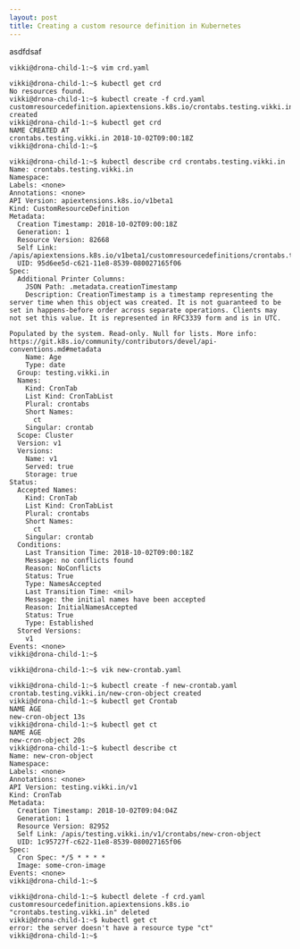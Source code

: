 ```yaml
---
layout: post
title: Creating a custom resource definition in Kubernetes
---
```


asdfdsaf

<!--kg-card-begin: code-->

    vikki@drona-child-1:~$ vim crd.yaml

<!--kg-card-end: code--><!--kg-card-begin: code-->

    vikki@drona-child-1:~$ kubectl get crd
    No resources found.
    vikki@drona-child-1:~$ kubectl create -f crd.yaml 
    customresourcedefinition.apiextensions.k8s.io/crontabs.testing.vikki.in created
    vikki@drona-child-1:~$ kubectl get crd
    NAME CREATED AT
    crontabs.testing.vikki.in 2018-10-02T09:00:18Z
    vikki@drona-child-1:~$ 

<!--kg-card-end: code--><!--kg-card-begin: code-->

    vikki@drona-child-1:~$ kubectl describe crd crontabs.testing.vikki.in 
    Name: crontabs.testing.vikki.in
    Namespace:    
    Labels: <none>
    Annotations: <none>
    API Version: apiextensions.k8s.io/v1beta1
    Kind: CustomResourceDefinition
    Metadata:
      Creation Timestamp: 2018-10-02T09:00:18Z
      Generation: 1
      Resource Version: 82668
      Self Link: /apis/apiextensions.k8s.io/v1beta1/customresourcedefinitions/crontabs.testing.vikki.in
      UID: 95d6ee5d-c621-11e8-8539-080027165f06
    Spec:
      Additional Printer Columns:
        JSON Path: .metadata.creationTimestamp
        Description: CreationTimestamp is a timestamp representing the server time when this object was created. It is not guaranteed to be set in happens-before order across separate operations. Clients may not set this value. It is represented in RFC3339 form and is in UTC.
    
    Populated by the system. Read-only. Null for lists. More info: https://git.k8s.io/community/contributors/devel/api-conventions.md#metadata
        Name: Age
        Type: date
      Group: testing.vikki.in
      Names:
        Kind: CronTab
        List Kind: CronTabList
        Plural: crontabs
        Short Names:
          ct
        Singular: crontab
      Scope: Cluster
      Version: v1
      Versions:
        Name: v1
        Served: true
        Storage: true
    Status:
      Accepted Names:
        Kind: CronTab
        List Kind: CronTabList
        Plural: crontabs
        Short Names:
          ct
        Singular: crontab
      Conditions:
        Last Transition Time: 2018-10-02T09:00:18Z
        Message: no conflicts found
        Reason: NoConflicts
        Status: True
        Type: NamesAccepted
        Last Transition Time: <nil>
        Message: the initial names have been accepted
        Reason: InitialNamesAccepted
        Status: True
        Type: Established
      Stored Versions:
        v1
    Events: <none>
    vikki@drona-child-1:~$ 

<!--kg-card-end: code--><!--kg-card-begin: code-->

    vikki@drona-child-1:~$ vik new-crontab.yaml

<!--kg-card-end: code--><!--kg-card-begin: code-->

    vikki@drona-child-1:~$ kubectl create -f new-crontab.yaml 
    crontab.testing.vikki.in/new-cron-object created
    vikki@drona-child-1:~$ kubectl get Crontab
    NAME AGE
    new-cron-object 13s
    vikki@drona-child-1:~$ kubectl get ct
    NAME AGE
    new-cron-object 20s
    vikki@drona-child-1:~$ kubectl describe ct
    Name: new-cron-object
    Namespace:    
    Labels: <none>
    Annotations: <none>
    API Version: testing.vikki.in/v1
    Kind: CronTab
    Metadata:
      Creation Timestamp: 2018-10-02T09:04:04Z
      Generation: 1
      Resource Version: 82952
      Self Link: /apis/testing.vikki.in/v1/crontabs/new-cron-object
      UID: 1c95727f-c622-11e8-8539-080027165f06
    Spec:
      Cron Spec: */5 * * * *
      Image: some-cron-image
    Events: <none>
    vikki@drona-child-1:~$ 

<!--kg-card-end: code--><!--kg-card-begin: code-->

    vikki@drona-child-1:~$ kubectl delete -f crd.yaml 
    customresourcedefinition.apiextensions.k8s.io "crontabs.testing.vikki.in" deleted
    vikki@drona-child-1:~$ kubectl get ct
    error: the server doesn't have a resource type "ct"
    vikki@drona-child-1:~$ 

<!--kg-card-end: code-->